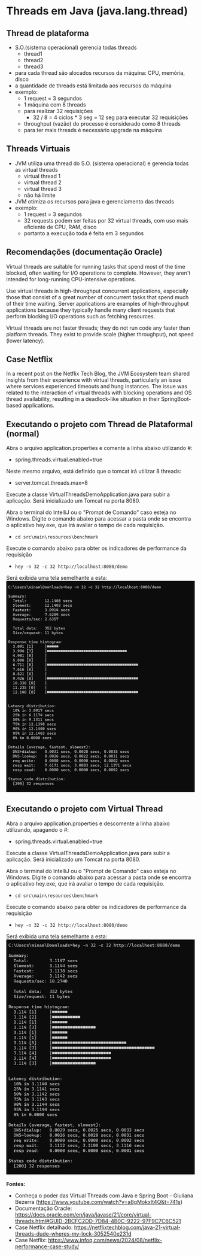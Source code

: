 # Threads em Java (java.lang.thread)
## Thread de plataforma
- S.O.(sistema operacional) gerencia todas threads
   - thread1
   - thread2
   - thread3
 - para cada thread são alocados recursos da máquina: CPU, memória, disco
 - a quantidade de threads está limitada aos recursos da máquina
 - exemplo:
     - 1 request = 3 segundos
     - 1 máquina com 8 threads
     - para realizar 32 requisições
       - 32 / 8 = 4 ciclos * 3 seg = 12 seg para executar 32 requisições
     - throughput (vazão) do processo é considerado como 8 threads
     - para ter mais threads é necessário upgrade na máquina
## Threads Virtuais
- JVM utiliza uma thread do S.O. (sistema operacional) e gerencia todas as virtual threads
  - virtual thread 1
  - virtual thread 2
  - virtual thread 3
  - não há limite
- JVM otimiza os recursos para java e gerenciamento das threads
- exemplo:
  - 1 request = 3 segundos
  - 32 requests podem ser feitas por 32 virtual threads, com uso mais eficiente de CPU, RAM, disco
  - portanto a execução toda é feita em 3 segundos

## Recomendações (documentação Oracle)
Virtual threads are suitable for running tasks that spend most of the time blocked, 
often waiting for I/O operations to complete. However, they aren't intended for 
long-running CPU-intensive operations.

Use virtual threads in high-throughput concurrent applications, especially those 
that consist of a great number of concurrent tasks that spend much of their time waiting. 
Server applications are examples of high-throughput applications because they 
typically handle many client requests that perform blocking I/O operations such as 
fetching resources.

Virtual threads are not faster threads; they do not run code any faster than platform 
threads. They exist to provide scale (higher throughput), not speed (lower latency).

## Case Netflix
In a recent post on the Netflix Tech Blog, the JVM Ecosystem team shared insights 
from their experience with virtual threads, particularly an issue where services 
experienced timeouts and hung instances. The issue was related to the interaction 
of virtual threads with blocking operations and OS thread availability, resulting 
in a deadlock-like situation in their SpringBoot-based applications.

## Executando o projeto com Thread de Plataformal (normal)
Abra o arquivo application.properties e comente a linha abaixo utilizando #:
- spring.threads.virtual.enabled=true

Neste mesmo arquivo, está definido que o tomcat irá utilizar 8 threads:
- server.tomcat.threads.max=8

Execute a classe VirtualThreadsDemoApplication.java para subir a aplicação. Será inicializado um Tomcat na porta 8080.

Abra o terminal do IntelliJ ou o "Prompt de Comando" caso esteja no Windows.
Digite o comando abaixo para acessar a pasta onde se encontra o aplicativo hey.exe, que irá avaliar 
o tempo de cada requisição.
- `cd src\main\resources\benchmark`

Execute o comando abaixo para obter os indicadores de performance da requisição
- `hey -n 32 -c 32 http://localhost:8080/demo`

Será exibida uma tela semelhante a esta:
![thread.png](src%2Fmain%2Fresources%2Fbenchmark%2Fthread.png)

## Executando o projeto com Virtual Thread
Abra o arquivo application.properties e descomente a linha abaixo utilizando, apagando o #:
- spring.threads.virtual.enabled=true

Execute a classe VirtualThreadsDemoApplication.java para subir a aplicação. Será inicializado um Tomcat na porta 8080.

Abra o terminal do IntelliJ ou o "Prompt de Comando" caso esteja no Windows.
Digite o comando abaixo para acessar a pasta onde se encontra o aplicativo hey.exe, que irá avaliar
o tempo de cada requisição.
- `cd src\main\resources\benchmark`

Execute o comando abaixo para obter os indicadores de performance da requisição
- `hey -n 32 -c 32 http://localhost:8080/demo`

Será exibida uma tela semelhante a esta:
![virtual_thread.png](src%2Fmain%2Fresources%2Fbenchmark%2Fvirtual_thread.png)

**Fontes:**
- Conheça o poder das Virtual Threads com Java e Spring Boot - Giuliana Bezerra (https://www.youtube.com/watch?v=a8gMokxIt4Q&t=741s)
- Documentação Oracle: https://docs.oracle.com/en/java/javase/21/core/virtual-threads.html#GUID-2BCFC2DD-7D84-4B0C-9222-97F9C7C6C521
- Case Netflix detalhado: https://netflixtechblog.com/java-21-virtual-threads-dude-wheres-my-lock-3052540e231d
- Case Netflix: https://www.infoq.com/news/2024/08/netflix-performance-case-study/
